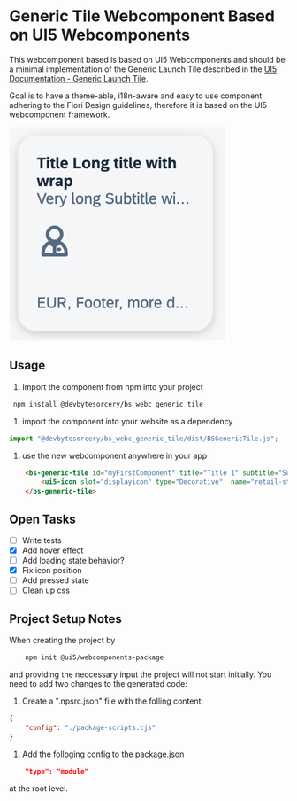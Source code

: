 # Generic Tile Webcomponent Based on UI5 Webcomponents

 This webcomponent based is based on UI5 Webcomponents and should be a minimal implementation of the Generic Launch Tile described in the [UI5 Documentation - Generic Launch Tile](<https://ui5.sap.com/#/entity/sap.m.GenericTile/sample/sap.m.sample.GenericTileAsLaunchTile>).

 Goal is to have a theme-able, i18n-aware and easy to use component adhering to the Fiori Design guidelines, therefore it is based on the UI5 webcomponent framework.

 ![Tile example](./docs/assets/tile_example.png)

## Usage

1. Import the component from npm into your project

```bash
 npm install @devbytesorcery/bs_webc_generic_tile
```

1. import the component into your website as a dependency

```javascript
import "@devbytesorcery/bs_webc_generic_tile/dist/BSGenericTile.js";
````

1. use the new webcomponent anywhere in your app

```html
    <bs-generic-tile id="myFirstComponent" title="Title 1" subtitle="Subtitle" footer="EUR">
        <ui5-icon slot="displayicon" type="Decorative"  name="retail-store"></ui5-icon>
	</bs-generic-tile>
```

## Open Tasks

- [ ] Write tests
- [X] Add hover effect
- [ ] Add loading state behavior?
- [X] Fix icon position
- [ ] Add pressed state
- [ ] Clean up css

## Project Setup Notes

When creating the project by

```bash
    npm init @ui5/webcomponents-package
```

and providing the neccessary input the project will not start initially.
You need to add two changes to the generated code:

1. Create a ".npsrc.json" file with the folling content:

```json
{
    "config": "./package-scripts.cjs"
}
````

1. Add the folloging config to the package.json

```json
    "type": "module"
````

at the root level.
